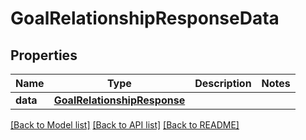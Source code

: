 # GoalRelationshipResponseData

## Properties
Name | Type | Description | Notes
------------ | ------------- | ------------- | -------------
**data** | [**GoalRelationshipResponse**](GoalRelationshipResponse.md) |  | 

[[Back to Model list]](../README.md#documentation-for-models) [[Back to API list]](../README.md#documentation-for-api-endpoints) [[Back to README]](../README.md)

